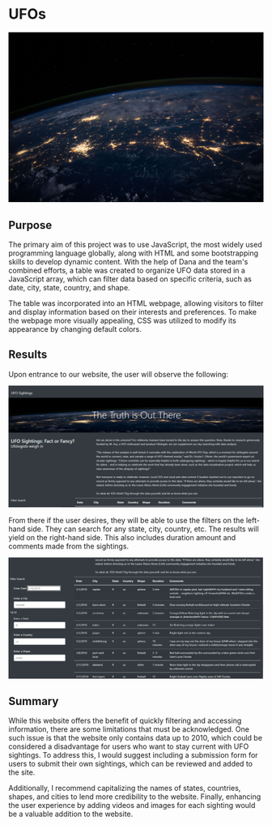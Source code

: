 # UFOs

![plot](static/images/nasa.jpg)

## Purpose
The primary aim of this project was to use JavaScript, the most widely used programming language globally, along with HTML and some bootstrapping skills to develop dynamic content. With the help of Dana and the team's combined efforts, a table was created to organize UFO data stored in a JavaScript array, which can filter data based on specific criteria, such as date, city, state, country, and shape.

The table was incorporated into an HTML webpage, allowing visitors to filter and display information based on their interests and preferences. To make the webpage more visually appealing, CSS was utilized to modify its appearance by changing default colors.

## Results
Upon entrance to our website, the user will observe the following: 

![plot](static/images/start.png) 

From there if the user desires, they will be able to use the filters on the left-hand side. They can search for any state, city, country, etc. The results will yield on the right-hand side. This also includes duration amount and comments made from the sightings.

![plot](static/images/Untitled.png)

## Summary
While this website offers the benefit of quickly filtering and accessing information, there are some limitations that must be acknowledged. One such issue is that the website only contains data up to 2010, which could be considered a disadvantage for users who want to stay current with UFO sightings. To address this, I would suggest including a submission form for users to submit their own sightings, which can be reviewed and added to the site.

Additionally, I recommend capitalizing the names of states, countries, shapes, and cities to lend more credibility to the website. Finally, enhancing the user experience by adding videos and images for each sighting would be a valuable addition to the website.

